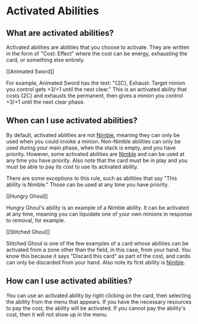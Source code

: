 # Activated Abilities

## What are activated abilities?

Activated abilities are abilities that you choose to activate. They are written in the form of "Cost: Effect" where the cost can be energy, exhausting the card, or something else entirely.

[[Animated Sword]]

For example, Animated Sword has the text: "{2C}, Exhaust: Target minion you control gets +3/+1 until the next clear." This is an activated ability that costs {2C} and exhausts the permanent, then gives a minion you control +3/+1 until the next clear phase.

## When can I use activated abilities?

By default, activated abilities are not [Nimble](../rules/glossary.md#nimble), meaning they can only be used when you could invoke a minion. Non-Nimble abilities can only be used during your main phase, when the stack is empty, and you have priority. However, some activated abilities are [Nimble](../rules/glossary.md#nimble) and can be used at any time you have priority. Also note that the card must be in play and you must be able to pay its cost to use its activated ability.

There are some exceptions to this rule, such as abilities that say "This ability is Nimble." Those can be used at any time you have priority.

[[Hungry Ghoul]]

Hungry Ghoul's ability is an example of a Nimble ability. It can be activated at any time, meaning you can liquidate one of your own minions in response to removal, for example.

[[Stitched Ghoul]]

Stitched Ghoul is one of the few examples of a card whose abilities can be activated from a zone other than the field, in this case, from your hand. You know this because it says "Discard this card" as part of the cost, and cards can only be discarded from your hand. Also note its first ability is [Nimble](../rules/glossary.md#nimble).

## How can I use activated abilities?

You can use an activated ability by right clicking on the card, then selecting the ability from the menu that appears. If you have the necessary resources to pay the cost, the ability will be activated. If you cannot pay the ability's cost, then it will not show up in the menu.
